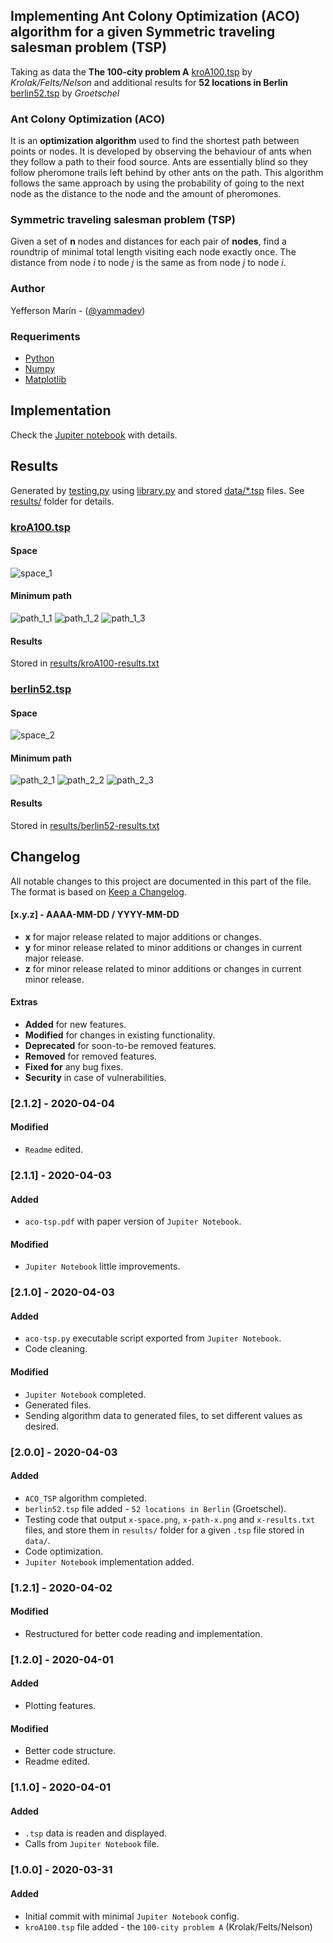 ## Implementing Ant Colony Optimization (ACO) algorithm for a given Symmetric traveling salesman problem (TSP)
Taking as data the **The 100-city problem A** [kroA100.tsp](data/kroA100.tsp) by *Krolak/Felts/Nelson* and additional results for **52 locations in Berlin** [berlin52.tsp](data/berlin52.tsp) by *Groetschel*

### Ant Colony Optimization (ACO)
It is an **optimization algorithm** used to find the shortest path between points or nodes. It is developed by observing the behaviour of ants when they follow a path to their food source. Ants are essentially blind so they follow pheromone trails left behind by other ants on the path. This algorithm follows the same approach by using the probability of going to the next node as the distance to the node and the amount of pheromones.

### Symmetric traveling salesman problem (TSP)
Given a set of **n** nodes and distances for each pair of **nodes**, find a roundtrip of minimal total length visiting each node exactly once. The distance from node *i* to node *j* is the same as from node *j* to node *i*.

### Author
Yefferson Marí­n - ([@yammadev](https://github.com/yammadev))

### Requeriments
* [Python](https://python.org)
* [Numpy](https://numpy.org)
* [Matplotlib](https://matplotlib.org)

## Implementation
Check the [Jupiter notebook](aco-tsp.ipynb) with details.

## Results
Generated by [testing.py](testing.py) using [library.py](library.py) and stored [data/*.tsp](data) files. See [results/](results) folder for details.

### [kroA100.tsp](data/kroA100.tsp)
#### Space
![space_1](results/kroA100-space.png)

#### Minimum path
![path_1_1](results/kroA100-path-1.png)
![path_1_2](results/kroA100-path-2.png)
![path_1_3](results/kroA100-path-3.png)

#### Results
Stored in [results/kroA100-results.txt](results/kroA100-results.txt)

### [berlin52.tsp](data/berlin52.tsp)
#### Space
![space_2](results/berlin52-space.png)

#### Minimum path
![path_2_1](results/berlin52-path-1.png)
![path_2_2](results/berlin52-path-2.png)
![path_2_3](results/berlin52-path-3.png)

#### Results
Stored in [results/berlin52-results.txt](results/berlin52-results.txt)

## Changelog
All notable changes to this project are documented in this part of the file. The format is based on [Keep a Changelog](http://keepachangelog.com/).

#### [x.y.z] - AAAA-MM-DD / YYYY-MM-DD
- **x** for major release related to major additions or changes.
- **y** for minor release related to minor additions or changes in current major release.
- **z** for minor release related to minor additions or changes in current minor release.

#### Extras
- **Added** for new features.
- **Modified** for changes in existing functionality.
- **Deprecated** for soon-to-be removed features.
- **Removed** for removed features.
- **Fixed for** any bug fixes.
- **Security** in case of vulnerabilities.

### [2.1.2] - 2020-04-04
#### Modified
- `Readme` edited.

### [2.1.1] - 2020-04-03
#### Added
- `aco-tsp.pdf` with paper version of `Jupiter Notebook`.

#### Modified
- `Jupiter Notebook` little improvements.

### [2.1.0] - 2020-04-03
#### Added
- `aco-tsp.py` executable script exported from `Jupiter Notebook`.
- Code cleaning.  

#### Modified
- `Jupiter Notebook` completed.
- Generated files.
- Sending algorithm data to generated files, to set different values as desired.

### [2.0.0] - 2020-04-03
#### Added
- `ACO_TSP` algorithm completed.
- `berlin52.tsp` file added - `52 locations in Berlin` (Groetschel).
- Testing code that output `x-space.png`, `x-path-x.png` and `x-results.txt` files, and store them in `results/` folder for a given `.tsp` file stored in `data/`.
- Code optimization.
- `Jupiter Notebook` implementation added.

### [1.2.1] - 2020-04-02
#### Modified
- Restructured for better code reading and implementation.

### [1.2.0] - 2020-04-01
#### Added
- Plotting features.

#### Modified
- Better code structure.
- Readme edited.

### [1.1.0] - 2020-04-01
#### Added
- `.tsp` data is readen and displayed.
- Calls from `Jupiter Notebook` file.

### [1.0.0] - 2020-03-31
#### Added
- Initial commit with minimal `Jupiter Notebook` config.
- `kroA100.tsp` file added - the `100-city problem A` (Krolak/Felts/Nelson)
